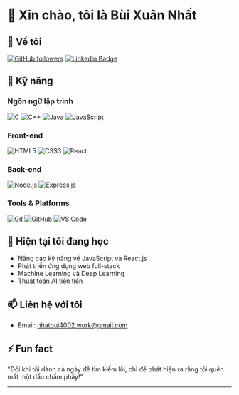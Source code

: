 
# 👋 Xin chào, tôi là Bùi Xuân Nhất

## 💫 Về tôi


[![GitHub followers](https://img.shields.io/github/followers/yourusername?label=Followers&style=social)](https://github.com/yourusername)
[![Linkedin Badge](https://img.shields.io/badge/-LinkedIn-0e76a8?style=flat-square&logo=Linkedin&logoColor=white)](https://linkedin.com/in/yourusername)

## 🚀 Kỹ năng

### Ngôn ngữ lập trình
![C](https://img.shields.io/badge/-C-00599C?style=flat-square&logo=c&logoColor=white)
![C++](https://img.shields.io/badge/-C++-00599C?style=flat-square&logo=c%2B%2B&logoColor=white)
![Java](https://img.shields.io/badge/-Java-ED8B00?style=flat-square&logo=java&logoColor=white)
![JavaScript](https://img.shields.io/badge/-JavaScript-F7DF1E?style=flat-square&logo=javascript&logoColor=black)

### Front-end
![HTML5](https://img.shields.io/badge/-HTML5-E34F26?style=flat-square&logo=html5&logoColor=white)
![CSS3](https://img.shields.io/badge/-CSS3-1572B6?style=flat-square&logo=css3&logoColor=white)
![React](https://img.shields.io/badge/-React-61DAFB?style=flat-square&logo=react&logoColor=black)

### Back-end
![Node.js](https://img.shields.io/badge/-Node.js-339933?style=flat-square&logo=nodedotjs&logoColor=white)
![Express.js](https://img.shields.io/badge/-Express.js-000000?style=flat-square&logo=express&logoColor=white)

### Tools & Platforms
![Git](https://img.shields.io/badge/-Git-F05032?style=flat-square&logo=git&logoColor=white)
![GitHub](https://img.shields.io/badge/-GitHub-181717?style=flat-square&logo=github&logoColor=white)
![VS Code](https://img.shields.io/badge/-VS%20Code-007ACC?style=flat-square&logo=visual-studio-code&logoColor=white)


## 🌱 Hiện tại tôi đang học
- Nâng cao kỹ năng về JavaScript và React.js
- Phát triển ứng dụng web full-stack
- Machine Learning và Deep Learning
- Thuật toán AI tiên tiến

## 📫 Liên hệ với tôi
- Email: nhatbui4002.work@gmail.com

## ⚡ Fun fact
"Đôi khi tôi dành cả ngày để tìm kiếm lỗi, chỉ để phát hiện ra rằng tôi quên mất một dấu chấm phẩy!"

---
